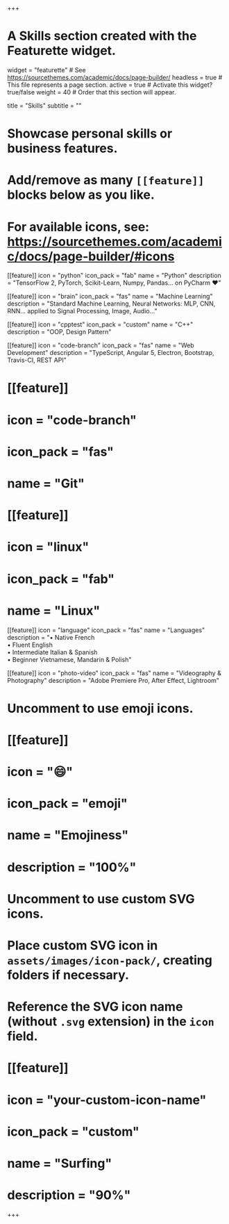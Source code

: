 +++
# A Skills section created with the Featurette widget.
widget = "featurette"  # See https://sourcethemes.com/academic/docs/page-builder/
headless = true  # This file represents a page section.
active = true  # Activate this widget? true/false
weight = 40  # Order that this section will appear.

title = "Skills"
subtitle = ""

# Showcase personal skills or business features.
# 
# Add/remove as many `[[feature]]` blocks below as you like.
# 
# For available icons, see: https://sourcethemes.com/academic/docs/page-builder/#icons

[[feature]]
  icon = "python"
  icon_pack = "fab"
  name = "Python"
  description = "TensorFlow 2, PyTorch, Scikit-Learn, Numpy, Pandas... on PyCharm :heart:"
  
[[feature]]
  icon = "brain"
  icon_pack = "fas"
  name = "Machine Learning"
  description = "Standard Machine Learning, Neural Networks&colon; MLP, CNN, RNN... applied to Signal Processing, Image, Audio..."  

[[feature]]
  icon = "cpptest"
  icon_pack = "custom"
  name = "C++"
  description = "OOP, Design Pattern"

[[feature]]
  icon = "code-branch"
  icon_pack = "fas"
  name = "Web Development"
  description = "TypeScript, Angular 5, Electron, Bootstrap, Travis-CI, REST API"

# [[feature]]
#   icon = "code-branch"
#   icon_pack = "fas"
#   name = "Git"
# 
# [[feature]]
#   icon = "linux"
#   icon_pack = "fab"
#   name = "Linux"


[[feature]]
  icon = "language"
  icon_pack = "fas"
  name = "Languages"
  description = "&bull; Native French <br>&bull; Fluent English <br>&bull; Intermediate Italian & Spanish <br>&bull; Beginner Vietnamese, Mandarin & Polish"


[[feature]]
  icon = "photo-video"
  icon_pack = "fas"
  name = "Videography & Photography"
  description = "Adobe Premiere Pro, After Effect, Lightroom"



# Uncomment to use emoji icons.
# [[feature]]
#  icon = ":smile:"
#  icon_pack = "emoji"
#  name = "Emojiness"
#  description = "100%"  

# Uncomment to use custom SVG icons.
# Place custom SVG icon in `assets/images/icon-pack/`, creating folders if necessary.
# Reference the SVG icon name (without `.svg` extension) in the `icon` field.
# [[feature]]
#  icon = "your-custom-icon-name"
#  icon_pack = "custom"
#  name = "Surfing"
#  description = "90%"

+++
